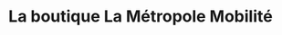 ---
title: "La boutique La Métropole Mobilité"
url: /marseille/la-boutique-la-metropole-mobilite/
shop: billet
---